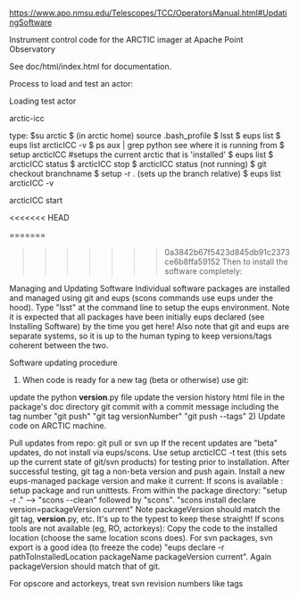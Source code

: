 https://www.apo.nmsu.edu/Telescopes/TCC/OperatorsManual.html#UpdatingSoftware


Instrument control code for the ARCTIC imager at Apache Point Observatory

See doc/html/index.html for documentation.

Process to load and test an actor:

Loading test actor


arctic-icc

type:
$su arctic
$ (in arctic home) source .bash_profile
$ lsst
$ eups list
$ eups list arcticICC -v
$ ps aux | grep python   see where it is running from
$ setup arcticICC  #setups the current arctic that is 'installed'
$ eups list
$ arcticICC status
$ arcticICC stop
$ arcticICC status  (not running)
$ git checkout branchname
$ setup -r . (sets up the branch relative)
$ eups list arcticICC -v

arcticICC start

<<<<<<< HEAD

=======
>>>>>>> 0a3842b67f5423d845db91c2373ce6b8ffa59152
Then to install the software completely:

Managing and Updating Software
Individual software packages are installed and managed using git and eups (scons commands use eups under the hood). Type "lsst" at the command line to setup the eups environment. Note it is expected that all packages have been initially eups declared (see Installing Software) by the time you get here! Also note that git and eups are separate systems, so it is up to the human typing to keep versions/tags coherent between the two.

Software updating procedure
1) When code is ready for a new tag (beta or otherwise) use git:

update the python __version__.py file
update the version history html file in the package's doc directory
git commit with a commit message including the tag number
"git push"
"git tag versionNumber"
"git push --tags"
2) Update code on ARCTIC machine.

Pull updates from repo: git pull or svn up
If the recent updates are "beta" updates, do not install via eups/scons. Use setup arcticICC -t test (this sets up the current state of git/svn products) for testing prior to installation. After successful testing, git tag a non-beta version and push again.
Install a new eups-managed package version and make it current:
If scons is available :
setup package and run unittests. From within the package directory: "setup -r ." --> "scons --clean" followed by "scons".
"scons install declare version=packageVersion current"
Note packageVersion should match the git tag, __version__.py, etc. It's up to the typest to keep these straight!
If scons tools are not available (eg, RO, actorkeys):
Copy the code to the installed location (choose the same location scons does). For svn packages, svn export is a good idea (to freeze the code)
"eups declare -r pathToInstalledLocation packageName packageVersion current".
Again packageVersion should match that of git.

For opscore and actorkeys, treat svn revision numbers like tags
